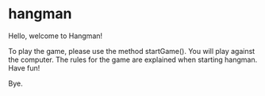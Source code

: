 # hangman

Hello, welcome to Hangman!

To play the game, please use the method startGame(). You will play against the computer. The rules for the game are explained when starting hangman. Have fun!

Bye.

